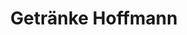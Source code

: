 ---
title: "Getränke Hoffmann"
url: /neumuenster/getraenke-hoffmann-altonaer-strasse/
shop: Getränke
---